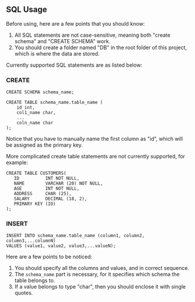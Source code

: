 ## SQL Usage
Before using, here are a few points that you should know:
1. All SQL statements are not case-sensitive, meaning both "create schema" and "CREATE SCHEMA" work.
2. You should create a folder named "DB" in the root folder of this project, which is where the data are stored.

Currently supported SQL statements are as listed below:

### CREATE
```
CREATE SCHEMA schema_name;
```

```
CREATE TABLE schema_name.table_name (
    id int,
    col1_name char,
    ...
    coln_name char
);
```

Notice that you have to manually name the first column as "id", which will be assigned as the primary key.

More complicated create table statements are not currently supported, for example:
```
CREATE TABLE CUSTOMERS(
   ID          INT NOT NULL,
   NAME        VARCHAR (20) NOT NULL,
   AGE         INT NOT NULL,
   ADDRESS     CHAR (25),
   SALARY      DECIMAL (18, 2),
   PRIMARY KEY (ID)
);
```

### INSERT
```
INSERT INTO schema_name.table_name (column1, column2, column3,...columnN)
VALUES (value1, value2, value3,...valueN);
```

Here are a few points to be noticed:
1. You should specify all the columns and values, and in correct sequence.
2. The `schema_name` part is necessary, for it specifies which schema the table belongs to.
3. If a value belongs to type "char", then you should enclose it with single quotes.
